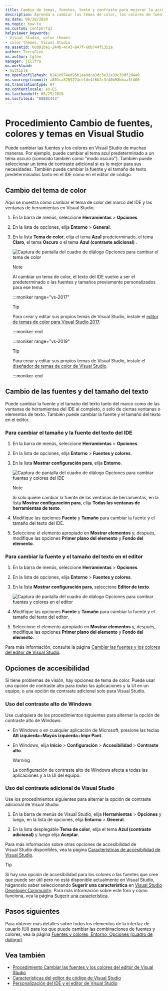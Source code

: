 ```yaml
---
title: Cambio de temas, fuentes, texto y contraste para mejorar la accesibilidad
description: Aprenda a cambiar los temas de color, los colores de fuentes, los tamaños de texto y los colores de contraste adicional de Visual Studio para facilitar el uso y permitir una mejor accesibilidad.
ms.date: 08/20/2020
ms.topic: how-to
ms.custom: contperfq1
helpviewer_keywords:
- Visual Studio, color themes
- color themes, Visual Studio
ms.assetid: 60d91ba1-244b-4c43-847f-60b744f1352a
author: TerryGLee
ms.author: tglee
manager: jillfra
ms.workload:
- multiple
ms.openlocfilehash: b2410974ed95b1aa8dca3dc3e31a39c39df2d4a0
ms.sourcegitcommit: a801ca3269274ce1de4f6b2c3f40b58bbaa3f460
ms.translationtype: HT
ms.contentlocale: es-ES
ms.lasthandoff: 08/25/2020
ms.locfileid: "88801443"
---
```

# <a name="how-to-change-fonts-colors-and-themes-in-visual-studio"></a>Procedimiento Cambio de fuentes, colores y temas en Visual Studio

Puede cambiar las fuentes y los colores en Visual Studio de muchas maneras. Por ejemplo, puede cambiar el tema azul predeterminado a un tema oscuro (conocido también como "modo oscuro"). También puede seleccionar un tema de contraste adicional si es lo mejor para sus necesidades. También puede cambiar la fuente y el tamaño de texto predeterminados tanto en el IDE como en el editor de código.

## <a name="change-the-color-theme"></a>Cambio del tema de color

Aquí se muestra cómo cambiar el tema de color del marco del IDE y las ventanas de herramientas en Visual Studio.

1. En la barra de menús, seleccione **Herramientas** > **Opciones**.

1. En la lista de opciones, elija **Entorno** > **General**.

1. En la lista **Tema de color**, elija el tema **Azul** predeterminado, el tema **Claro**, el tema **Oscuro** o el tema **Azul (contraste adicional)** .

   ![Captura de pantalla del cuadro de diálogo Opciones para cambiar el tema de color](media/fonts-colors-theme.png "Captura de pantalla del cuadro de diálogo Opciones que puede usar para cambiar el tema de color")

    > [!NOTE]
    > Al cambiar un tema de color, el texto del IDE vuelve a ser el predeterminado o las fuentes y tamaños previamente personalizados para ese tema.

    :::moniker range="vs-2017"

    > [!TIP]
    > Para crear y editar sus propios temas de Visual Studio, instale el [editor de temas de color para Visual Studio 2017](https://marketplace.visualstudio.com/items?itemName=VisualStudioPlatformTeam.VisualStudio2017ColorThemeEditor).

    :::moniker-end

    :::moniker range="vs-2019"

    > [!TIP]
    > Para crear y editar sus propios temas de Visual Studio, instale el [diseñador de temas de color de Visual Studio](https://marketplace.visualstudio.com/items?itemName=ms-madsk.ColorThemeDesigner).

    :::moniker-end

## <a name="change-fonts-and-text-size"></a>Cambio de las fuentes y del tamaño del texto

Puede cambiar la fuente y el tamaño del texto tanto del marco como de las ventanas de herramientas del IDE al completo, o solo de ciertas ventanas o elementos de texto. También puede cambiar la fuente y el tamaño del texto en el editor.

### <a name="to-change-the-font-and-text-size-in-the-ide"></a>Para cambiar el tamaño y la fuente del texto del IDE

1. En la barra de menús, seleccione **Herramientas** > **Opciones**.

1. En la lista de opciones, elija **Entorno** > **Fuentes y colores**.

1. En la lista **Mostrar configuración para**, elija **Entorno**.

   ![Captura de pantalla del cuadro de diálogo Opciones para cambiar fuentes y colores del IDE](media/fonts-colors-environment.png "Captura de pantalla del cuadro de diálogo Opciones para cambiar fuentes y colores del IDE")

    > [!NOTE]
    > Si solo quiere cambiar la fuente de las ventanas de herramientas, en la lista **Mostrar configuración para**, elija **Todas las ventanas de herramientas de texto**.

1. Modifique las opciones **Fuente** y **Tamaño** para cambiar la fuente y el tamaño del texto del IDE.

1. Seleccione el elemento apropiado en **Mostrar elementos** y, después, modifique las opciones **Primer plano del elemento** y **Fondo del elemento**.

### <a name="to-change-the-font-and-text-size-in-the-editor"></a>Para cambiar la fuente y el tamaño del texto en el editor

1. En la barra de menús, seleccione **Herramientas** > **Opciones**.

1. En la lista de opciones, elija **Entorno** > **Fuentes y colores**.

1. En la lista **Mostrar configuración para**, seleccione **Editor de texto**.

   ![Captura de pantalla del cuadro de diálogo Opciones para cambiar fuentes y colores en el editor](media/fonts-colors-text-editor.png "Captura de pantalla del cuadro de diálogo Opciones para cambiar las fuentes y los colores en el editor")

1. Modifique las opciones **Fuente** y **Tamaño** para cambiar la fuente y el tamaño del texto del editor.

1. Seleccione el elemento apropiado en **Mostrar elementos** y, después, modifique las opciones **Primer plano del elemento** y **Fondo del elemento**.

Para más información, consulte la página [Cambiar las fuentes y los colores del editor de Visual Studio](../ide/reference/how-to-change-fonts-and-colors-in-the-editor.md).

## <a name="accessibility-options"></a>Opciones de accesibilidad

Si tiene problemas de visión, hay opciones de tema de color. Puede usar una opción de contraste alto para *todas* las aplicaciones y la UI en un equipo, o una opción de contraste adicional solo para Visual Studio.

### <a name="use-windows-high-contrast"></a>Uso del contraste alto de Windows

Use cualquiera de los procedimientos siguientes para alternar la opción de contraste alto de Windows:

- En Windows o en cualquier aplicación de Microsoft, presione las teclas **Alt izquierda**+**Mayús izquierda**+**Impr Pant**.

- En Windows, elija **Inicio** > **Configuración** > **Accesibilidad** > **Contraste alto**.

    > [!WARNING]
    > La configuración de contraste alto de Windows afecta a todas las aplicaciones y a la UI del equipo.

### <a name="use-visual-studio-extra-contrast"></a>Uso del contraste adicional de Visual Studio

Use los procedimientos siguientes para alternar la opción de contraste adicional de Visual Studio:

1. En la barra de menús de Visual Studio, elija **Herramientas** > **Opciones** y luego, en la lista de opciones, elija **Entorno** > **General**.

1. En la lista desplegable **Tema de color**, elija el tema **Azul (contraste adicional)** y luego elija **Aceptar**.

Para más información sobre otras opciones de accesibilidad de Visual Studio disponibles, vea la página [Características de accesibilidad de Visual Studio](../ide/reference/accessibility-features-of-visual-studio.md).

> [!TIP]
> Si hay una opción de accesibilidad para los colores o las fuentes que cree que puede ser útil pero no está disponible actualmente en Visual Studio, háganoslo saber seleccionando **Sugerir una característica** en [Visual Studio Developer Community](https://developercommunity.visualstudio.com/). Para más información sobre este foro y cómo funciona, vea la página [Sugerir una característica](../ide/suggest-a-feature.md).

## <a name="next-steps"></a>Pasos siguientes

Para obtener más detalles sobre todos los elementos de la interfaz de usuario (UI) para los que puede cambiar las combinaciones de fuentes y colores, vea la página [Fuentes y colores, Entorno, Opciones (cuadro de diálogo)](../ide/reference/fonts-and-colors-environment-options-dialog-box.md).

## <a name="see-also"></a>Vea también

- [Procedimiento Cambiar las fuentes y los colores del editor de Visual Studio](../ide/reference/how-to-change-fonts-and-colors-in-the-editor.md)
- [Características del editor de código de Visual Studio](../ide/writing-code-in-the-code-and-text-editor.md)
- [Personalización del IDE y el editor de Visual Studio](../ide/quickstart-personalize-the-ide.md)
